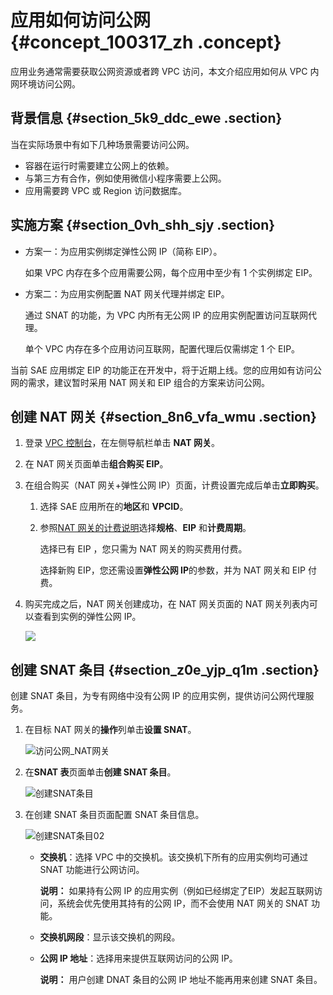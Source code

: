 # 应用如何访问公网 {#concept_100317_zh .concept}

应用业务通常需要获取公网资源或者跨 VPC 访问，本文介绍应用如何从 VPC 内网环境访问公网。

## 背景信息 {#section_5k9_ddc_ewe .section}

当在实际场景中有如下几种场景需要访问公网。

-   容器在运行时需要建立公网上的依赖。
-   与第三方有合作，例如使用微信小程序需要上公网。
-   应用需要跨 VPC 或 Region 访问数据库。

## 实施方案 {#section_0vh_shh_sjy .section}

-   方案一：为应用实例绑定弹性公网 IP（简称 EIP）。

    如果 VPC 内存在多个应用需要公网，每个应用中至少有 1 个实例绑定 EIP。

-   方案二：为应用实例配置 NAT 网关代理并绑定 EIP。

    通过 SNAT 的功能，为 VPC 内所有无公网 IP 的应用实例配置访问互联网代理。

    单个 VPC 内存在多个应用访问互联网，配置代理后仅需绑定 1 个 EIP。


当前 SAE 应用绑定 EIP 的功能正在开发中，将于近期上线。您的应用如有访问公网的需求，建议暂时采用 NAT 网关和 EIP 组合的方案来访问公网。

## 创建 NAT 网关 {#section_8n6_vfa_wmu .section}

1.  登录 [VPC 控制台](https://vpc.console.aliyun.com)，在左侧导航栏单击 **NAT 网关**。
2.  在 NAT 网关页面单击**组合购买 EIP**。
3.  在组合购买（NAT 网关+弹性公网 IP）页面，计费设置完成后单击**立即购买**。
    1.  选择 SAE 应用所在的**地区**和 **VPCID**。
    2.  参照[NAT 网关的计费说明](https://help.aliyun.com/document_detail/48126.html)选择**规格**、**EIP** 和**计费周期**。

        选择已有 EIP ，您只需为 NAT 网关的购买费用付费。

        选择新购 EIP，您还需设置**弹性公网 IP**的参数，并为 NAT 网关和 EIP 付费。

4.  购买完成之后，NAT 网关创建成功，在 NAT 网关页面的 NAT 网关列表内可以查看到实例的弹性公网 IP。

    ![](https://aliware-images.oss-cn-hangzhou.aliyuncs.com/edas/EDAS-Serverless/serverless-nat-gateway-ip.png)


## 创建 SNAT 条目 {#section_z0e_yjp_q1m .section}

创建 SNAT 条目，为专有网络中没有公网 IP 的应用实例，提供访问公网代理服务。

1.  在目标 NAT 网关的**操作**列单击**设置 SNAT**。

    ![访问公网_NAT网关](https://aliware-images.oss-cn-hangzhou.aliyuncs.com/edas/EDAS-Serverless/serverless-nat-SNAT-settings.png)

2.  在**SNAT 表**页面单击**创建 SNAT 条目**。

    ![创建SNAT条目](http://docs-aliyun.cn-hangzhou.oss.aliyun-inc.com/assets/pic/100317/cn_zh/1562050838784/%E5%88%9B%E5%BB%BASNAT%E6%9D%A1%E7%9B%AE.png)

3.  在创建 SNAT 条目页面配置 SNAT 条目信息。

    ![创建SNAT条目02](http://static-aliyun-doc.oss-cn-hangzhou.aliyuncs.com/assets/img/1067693/156721887257245_zh-CN.png)

    -   **交换机**：选择 VPC 中的交换机。该交换机下所有的应用实例均可通过 SNAT 功能进行公网访问。

        **说明：** 如果持有公网 IP 的应用实例（例如已经绑定了EIP）发起互联网访问，系统会优先使用其持有的公网 IP，而不会使用 NAT 网关的 SNAT 功能。

    -   **交换机网段**：显示该交换机的网段。
    -   **公网 IP 地址**：选择用来提供互联网访问的公网 IP。

        **说明：** 用户创建 DNAT 条目的公网 IP 地址不能再用来创建 SNAT 条目。


